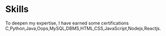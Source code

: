 # Skills
To deepen my expertise, I have earned some certifications
C,Python,Java,Oops,MySQL,DBMS,HTML,CSS,JavaScript,Nodejs,Reactjs.
